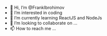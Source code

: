 - 👋 Hi, I’m @FrankIbrohimov
- 👀 I’m interested in coding
- 🌱 I’m currently learning ReactJS and NodeJs
- 💞️ I’m looking to collaborate on ...
- 📫 How to reach me ...

<!---
FrankIbrohimov/FrankIbrohimov is a ✨ special ✨ repository because its `README.md` (this file) appears on your GitHub profile.
You can click the Preview link to take a look at your changes.
--->
